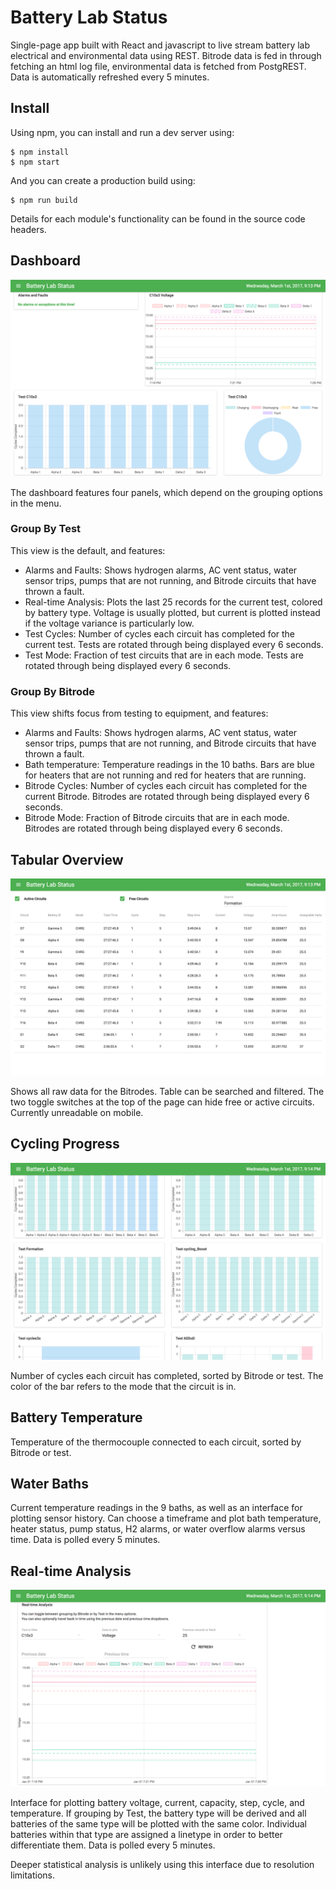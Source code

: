 # Battery Lab Status

Single-page app built with React and javascript to live stream battery lab electrical and environmental data using REST. Bitrode data is fed in through fetching an html log file, environmental data is fetched from PostgREST. Data is automatically refreshed every 5 minutes.

## Install
Using npm, you can install and run a dev server using:

```
$ npm install
$ npm start
```
And you can create a production build using:

```
$ npm run build
```
Details for each module's functionality can be found in the source code headers.

## Dashboard

![Dashboard](Dashboard.PNG "Dashboard")

The dashboard features four panels, which depend on the grouping options in the menu.

### Group By Test

This view is the default, and features:

* Alarms and Faults: Shows hydrogen alarms, AC vent status, water sensor trips, pumps that are not running, and Bitrode circuits that have thrown a fault.
* Real-time Analysis: Plots the last 25 records for the current test, colored by battery type. Voltage is usually plotted, but current is plotted instead if the voltage variance is particularly low.
* Test Cycles: Number of cycles each circuit has completed for the current test. Tests are rotated through being displayed every 6 seconds.
* Test Mode: Fraction of test circuits that are in each mode. Tests are rotated through being displayed every 6 seconds.

### Group By Bitrode

This view shifts focus from testing to equipment, and features:

* Alarms and Faults: Shows hydrogen alarms, AC vent status, water sensor trips, pumps that are not running, and Bitrode circuits that have thrown a fault.
* Bath temperature: Temperature readings in the 10 baths. Bars are blue for heaters that are not running and red for heaters that are running.
* Bitrode Cycles: Number of cycles each circuit has completed for the current Bitrode. Bitrodes are rotated through being displayed every 6 seconds.
* Bitrode Mode: Fraction of Bitrode circuits that are in each mode. Bitrodes are rotated through being displayed every 6 seconds.

## Tabular Overview

![Table](Table.PNG "Table")

Shows all raw data for the Bitrodes. Table can be searched and filtered. The two toggle switches at the top of the page can hide free or active circuits. Currently unreadable on mobile.

## Cycling Progress

![Cycling Progress](Cycling.PNG "Cycling Progress")

Number of cycles each circuit has completed, sorted by Bitrode or test. The color of the bar refers to the mode that the circuit is in.

## Battery Temperature
Temperature of the thermocouple connected to each circuit, sorted by Bitrode or test.

## Water Baths
Current temperature readings in the 9 baths, as well as an interface for plotting sensor history. Can choose a timeframe and plot bath temperature, heater status, pump status, H2 alarms, or water overflow alarms versus time. Data is polled every 5 minutes.

## Real-time Analysis

![Real-time Analysis](Realtime.PNG "Real-time Analysis")

Interface for plotting battery voltage, current, capacity, step, cycle, and temperature. If grouping by Test, the battery type will be derived and all batteries of the same type will be plotted with the same color. Individual batteries within that type are assigned a linetype in order to better differentiate them. Data is polled every 5 minutes.

Deeper statistical analysis is unlikely using this interface due to resolution limitations.
